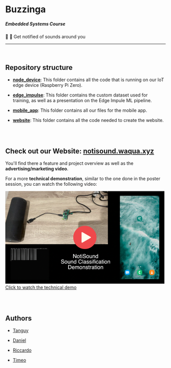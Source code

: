 # Buzzinga

##### Embedded Systems Course

🔔 🙉 Get notified of sounds around you

---

<br/>

## Repository structure

- **[node_device](node_device/)**: This folder contains all the code that is running on our IoT edge device (Raspberry Pi Zero).

- **[edge_impulse](edge_impulse/)**: This folder contains the custom dataset used for training, as well as a presentation on the Edge Impule ML pipeline.

- **[mobile_app](mobile_app/)**: This folder contains all our files for the mobile app.

- **[website](website/)**: This folder contains all the code needed to create the website.

##

<br/>

## Check out our Website: [notisound.waqua.xyz](http://notisound.waqua.xyz/)

You'll find there a feature and project overview as well as the **advertising/marketing video**.

For a more **technical demonstration**, similar to the one done in the poster session, you can watch the following video:

<a href="https://youtu.be/70v0xNBIKIo">
    <img src="website/assets/img/video_readme_thumbnail.png">
    <br>
    Click to watch the technical demo
</a>

##

<br/>

## Authors

- [Tanguy](http://github.com/tlp19/)

- [Daniel](http://github.com/danieljohnromano/)

- [Riccardo](http://github.com/rccrd27/)

- [Timeo](http://github.com/timeo-schmidt/)

##



